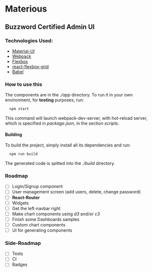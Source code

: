 # Materious
## Buzzword Certified Admin UI

### Technologies Used:
* [Material-UI](https://github.com/callemall/material-ui)
* [Webpack](https://webpack.github.io/)
* [Flexbox](http://flexboxgrid.com/)
* [react-flexbox-grid](http://roylee0704.github.io/react-flexbox-grid/)
* [Babel](https://babeljs.io/)

### How to use this
The components are in the _./app_ directory.
To run it in your own environment, for **testing** purposes, run:

```bash
  npm start
```

This command will launch webpack-dev-server, with hot-reload server, which is specified in _package.json_, in the section _scripts_.

#### Building
To build the project, simply install all its dependencies and run:

```bash
  npm run build
```

The generated code is spitted into the _./build_ directory.


### Roadmap
- [ ] Login/Signup component
- [ ] User management screen (add users, delete, change password)
- [ ] __React-Router__
- [ ] Widgets
- [ ] Get the left-navbar right
- [ ] Make chart components using _d3_ and/or _c3_
- [ ] Finish some Dashboards samples
- [ ] Custom chart components
- [ ] UI for generating components

### Side-Roadmap
- [ ] Tests
- [ ] CI
- [ ] Badges

